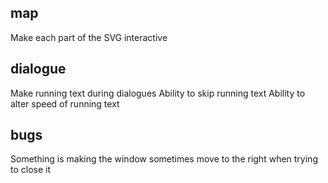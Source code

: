 ## map

Make each part of the SVG interactive

## dialogue

Make running text during dialogues
Ability to skip running text
Ability to alter speed of running text

## bugs

Something is making the window sometimes move to the right when trying to close it
